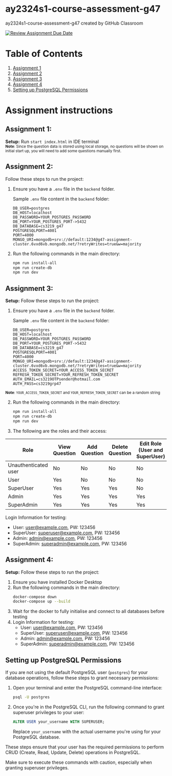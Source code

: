 # ay2324s1-course-assessment-g47 
ay2324s1-course-assessment-g47 created by GitHub Classroom

[![Review Assignment Due Date](https://classroom.github.com/assets/deadline-readme-button-24ddc0f5d75046c5622901739e7c5dd533143b0c8e959d652212380cedb1ea36.svg)](https://classroom.github.com/a/6BOvYMwN)

# Table of Contents

1. [Assignment 1](#assignment-1)    
2. [Assignment 2](#assignment-2)   
3. [Assignment 3](#assignment-3)
4. [Assignment 4](#assignment-4)
5. [Setting up PostgreSQL Permissions](#setting-up-postgresql-permissions)


# Assignment instructions
## Assignment 1:
**Setup:** Run `start index.html` in IDE terminal
<br > <sub>**Note**: Since the question data is stored using local storage, no questions will be shown on initial start up, you will need to add some questions manually first. </sub>   


## Assignment 2:
Follow these steps to run the project:

1. Ensure you have a `.env` file in the `backend` folder.

    Sample `.env` file content in the `backend` folder:
    ```env
    DB_USER=postgres
    DB_HOST=localhost
    DB_PASSWORD=YOUR_POSTGRES_PASSWORD
    DB_PORT=YOUR_POSTGRES_PORT->5432
    DB_DATABASE=cs3219_g47
    POSTGRESQLPORT=4001
    PORT=4000
    MONGO_URI=mongodb+srv://default:1234@g47-assignment-cluster.6vxd6vb.mongodb.net/?retryWrites=true&w=majority
    ```

2. Run the following commands in the main directory:

    ```bash
    npm run install-all
    npm run create-db
    npm run dev
    ```

## Assignment 3:
**Setup:**
Follow these steps to run the project:

1. Ensure you have a `.env` file in the `backend` folder.

    Sample `.env` file content in the `backend` folder:
    ```env
    DB_USER=postgres
    DB_HOST=localhost
    DB_PASSWORD=YOUR_POSTGRES_PASSWORD
    DB_PORT=YOUR_POSTGRES_PORT->5432
    DB_DATABASE=cs3219_g47
    POSTGRESQLPORT=4001
    PORT=4000
    MONGO_URI=mongodb+srv://default:1234@g47-assignment-cluster.6vxd6vb.mongodb.net/?retryWrites=true&w=majority
    ACCESS_TOKEN_SECRET=YOUR_ACCESS_TOKEN_SECRET
    REFRESH_TOKEN_SECRET=YOUR_REFRESH_TOKEN_SECRET
    AUTH_EMAIL=cs3219OTPsender@hotmail.com
    AUTH_PASS=cs3219grp47
    ```
<sub>**Note**: `YOUR_ACCESS_TOKEN_SECRET` and `YOUR_REFRESH_TOKEN_SECRET` can be a random string </sub> 

2. Run the following commands in the main directory:

    ```bash
    npm run install-all
    npm run create-db
    npm run dev
    ```
3. The following are the roles and their access:


| Role                | View Question | Add Question | Delete Question | Edit Role (User and SuperUser) | Edit Role (Admin) |
|---------------------|---------------|--------------|------------------|--------------------------------|-------------------|
| Unauthenticated user | No            | No           | No               | No                             | No                |
| User                | Yes           | No           | No               | No                             | No                |
| SuperUser           | Yes           | Yes          | Yes              | No                             | No                |
| Admin               | Yes           | Yes          | Yes              | Yes                            | No                |
| SuperAdmin          | Yes           | Yes          | Yes              | Yes                            | Yes               |

Login Information for testing:
- User: user@example.com, PW: 123456
- SuperUser: superuser@example.com, PW: 123456     
- Admin: admin@example.com, PW: 123456 
- SuperAdmin: superadmin@example.com, PW: 123456

## Assignment 4:
**Setup:**
Follow these steps to run the project:   

1. Ensure you have installed Docker Desktop
2. Run the following commands in the main directory:
    ```bash
    docker-compose down
    docker-compose up --build
    ```
3. Wait for the docker to fully initialise and connect to all databases before testing
4. Login Information for testing:
    - User: user@example.com, PW: 123456
    - SuperUser: superuser@example.com, PW: 123456     
    - Admin: admin@example.com, PW: 123456 
    - SuperAdmin: superadmin@example.com, PW: 123456



## Setting up PostgreSQL Permissions

If you are not using the default PostgreSQL user (`postgres`) for your database operations, follow these steps to grant necessary permissions:

1. Open your terminal and enter the PostgreSQL command-line interface:

    ```bash
    psql -U postgres
    ```

2. Once you're in the PostgreSQL CLI, run the following command to grant superuser privileges to your user:

    ```sql
    ALTER USER your_username WITH SUPERUSER;
    ```

   Replace `your_username` with the actual username you're using for your PostgreSQL database.

These steps ensure that your user has the required permissions to perform CRUD (Create, Read, Update, Delete) operations in PostgreSQL.

Make sure to execute these commands with caution, especially when granting superuser privileges.
